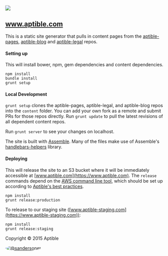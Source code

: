 # ![](http://aptible-media-assets-manual.s3.amazonaws.com/web-horizontal-350.png)
## www.aptible.com
This is a static site generator that pulls in content pages from the [aptible-pages](https://github.com/aptible/aptible-pages), [aptible-blog](https://github.com/aptible/aptible-blog) and [aptible-legal](https://github.com/aptible/aptible-legal) repos.

#### Setting up

This will install bower, npm, gem dependencies and content dependencies.

````
npm install
bundle install
grunt setup
````

#### Local Development

`grunt setup` clones the aptible-pages, aptible-legal, and aptible-blog repos into the `content` folder. You can add your own fork as a remote and submit PRs for those repos directly. Run `grunt update` to pull the latest revisions of all dependent content repos.

Run `grunt server` to see your changes on localhost.

The site is built with [Assemble](http://assemble.io/). Many of the files make use of Assemble's [handlebars-helpers](http://assemble.io/helpers/) library.


#### Deploying
This will release the site to an S3 bucket where it will be immediately accessible at [www.aptible.com](https://www.aptible.com). The `release` commands depend on the [AWS command line tool](http://aws.amazon.com/cli/), which should be set up according to [Aptible's best practices](https://github.com/aptible/aptible-tech-guide/blob/master/doc/SystemsAdministration.md#command-line-access).

````
npm install
grunt release:production
````

To release to our staging site ([www.aptible-staging.com](https://www.aptible-staging.com)):

````
npm install
grunt release:staging
````

Copyright &copy; 2015 Aptible

[<img src="https://s.gravatar.com/avatar/9b58236204e844e3181e43e05ddb0809?s=60" style="border-radius: 50%;" alt="@sandersonet" />](https://github.com/sandersonet)
